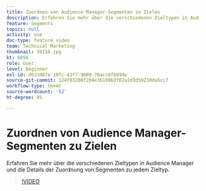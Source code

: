 ```yaml
---
title: Zuordnen von Audience Manager-Segmenten zu Zielen
description: Erfahren Sie mehr über die verschiedenen Zieltypen in Audience Manager und die Details der Zuordnung von Segmenten zu jedem Zieltyp.
feature: Segments
topics: null
activity: use
doc-type: feature video
team: Technical Marketing
thumbnail: 39158.jpg
kt: 6056
role: User
level: Beginner
exl-id: d633d87e-10fc-43f7-9089-70acc6f6894e
source-git-commit: 124f03208f2b4e3b109b3f02a2d3d59210da5cc7
workflow-type: tm+mt
source-wordcount: '52'
ht-degree: 0%

---
```


# Zuordnen von Audience Manager-Segmenten zu Zielen

Erfahren Sie mehr über die verschiedenen Zieltypen in Audience Manager und die Details der Zuordnung von Segmenten zu jedem Zieltyp.

>[!VIDEO](https://video.tv.adobe.com/v/327387/?quality=12&learn=on&captions=ger)
